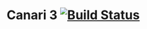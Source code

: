 # Canari 3 [![Build Status](https://travis-ci.com/allfro/canari3.svg?token=3CZQDq6ZqWLmd7ufMA41&branch=master)](https://travis-ci.com/allfro/canari3)

